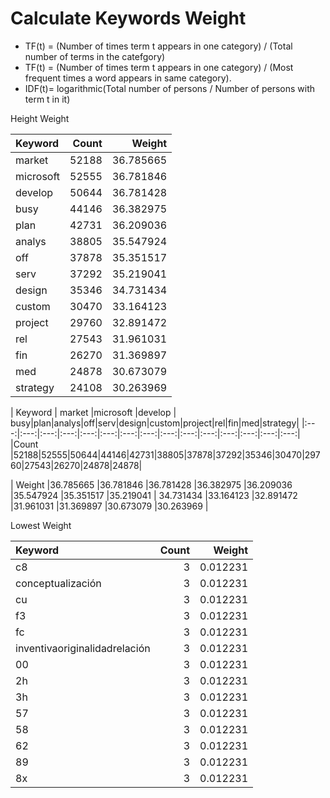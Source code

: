 # Calculate Keywords Weight

- TF(t) = (Number of times term t appears in one category) / (Total number of terms in the catefgory)
- TF(t) = (Number of times term t appears in one category) / (Most frequent times a word appears in same category).
- IDF(t)= logarithmic(Total number of persons / Number of persons with term t in it)

Height Weight

| Keyword | Count | Weight |  
| :--- | ---: | ---: |
| market |52188 | 36.785665 |
| microsoft | 52555 | 36.781846 |
| develop | 50644 | 36.781428 |
| busy | 44146 | 36.382975 |
| plan | 42731 | 36.209036 |
| analys | 38805 | 35.547924 |
| off | 37878 | 35.351517 |
| serv | 37292 | 35.219041 |
| design | 35346 | 34.731434 |
| custom | 30470 | 33.164123 |
| project | 29760 | 32.891472 |
| rel | 27543 | 31.961031 |
| fin | 26270 | 31.369897 |
| med | 24878 | 30.673079 |
| strategy | 24108 | 30.263969 |


| Keyword | market |microsoft |develop |  busy|plan|analys|off|serv|design|custom|project|rel|fin|med|strategy|
|:---:|:---:|:---:|:---:|:---:|:---:|:---:|:---:|:---:|:---:|:---:|:---:|:---:|:---:|:---:|
|Count |52188|52555|50644|44146|42731|38805|37878|37292|35346|30470|29760|27543|26270|24878|24878|





| Weight |36.785665 |36.781846 |36.781428 |36.382975 |36.209036 |35.547924 |35.351517 |35.219041 | 34.731434 |33.164123 |32.891472 |31.961031 |31.369897 |30.673079 |30.263969 |


Lowest Weight

| Keyword | Count | Weight |  
| :--- | ---: | ---: |
| c8 |3 | 0.012231 |
| conceptualización | 3 | 0.012231 |
| cu | 3 | 0.012231 |
| f3 | 3 | 0.012231 |
| fc | 3 | 0.012231 |
| inventivaoriginalidadrelación | 3 | 0.012231 |
| 00 | 3 | 0.012231 |
| 2h | 3 | 0.012231 |
| 3h | 3 | 0.012231 |
| 57 | 3 | 0.012231 |
| 58 | 3 | 0.012231 |
| 62 | 3 | 0.012231 |
| 89 | 3 | 0.012231 |
| 8x | 3 | 0.012231 |
</div>
